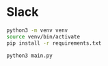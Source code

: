 # Slack

```sh
python3 -m venv venv
source venv/bin/activate
pip install -r requirements.txt
```

```sh
python3 main.py
```
